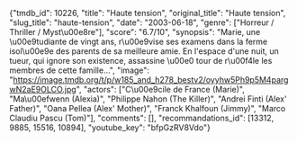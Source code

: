 {"tmdb_id": 10226, "title": "Haute tension", "original_title": "Haute tension", "slug_title": "haute-tension", "date": "2003-06-18", "genre": ["Horreur / Thriller / Myst\u00e8re"], "score": "6.7/10", "synopsis": "Marie, une \u00e9tudiante de vingt ans, r\u00e9vise ses examens dans la ferme isol\u00e9e des parents de sa meilleure amie. En l'espace d'une nuit, un tueur, qui ignore son existence, assassine \u00e0 tour de r\u00f4le les membres de cette famille...", "image": "https://image.tmdb.org/t/p/w185_and_h278_bestv2/oyyhw5Ph9p5M4pargwN2aE9OLCO.jpg", "actors": ["C\u00e9cile de France (Marie)", "Ma\u00efwenn (Alexia)", "Philippe Nahon (The Killer)", "Andrei Finti (Alex' Father)", "Oana Pellea (Alex' Mother)", "Franck Khalfoun (Jimmy)", "Marco Claudiu Pascu (Tom)"], "comments": [], "recommandations_id": [13312, 9885, 15516, 10894], "youtube_key": "bfpGzRV8Vdo"}